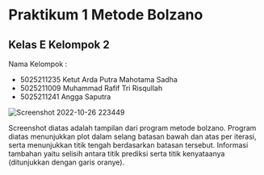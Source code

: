 # Praktikum 1 Metode Bolzano
## Kelas E Kelompok 2
Nama Kelompok :
- 5025211235 Ketut Arda Putra Mahotama Sadha
- 5025211009 Muhammad Rafif Tri Risqullah
- 5025211241 Angga Saputra

![Screenshot 2022-10-26 223449](https://user-images.githubusercontent.com/114855785/198070567-53fb0121-ab64-43e7-b1d7-b9e75f21461b.png)

Screenshot diatas adalah tampilan dari program metode bolzano. Program diatas menunjukkan plot dalam selang batasan bawah dan atas per iterasi, serta menunjukkan titik tengah berdasarkan batasan tersebut. Informasi tambahan yaitu selisih antara titik prediksi serta titik kenyataanya (ditunjukkan dengan garis oranye).
